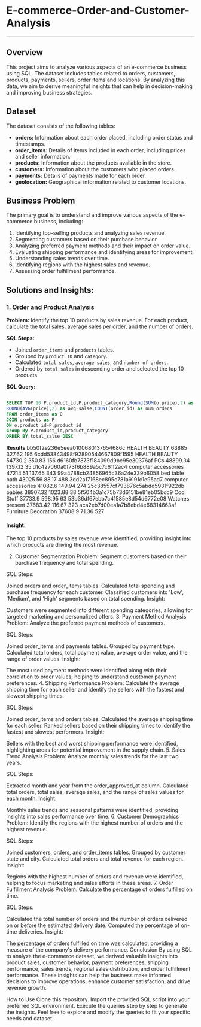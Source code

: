 # E-commerce-Order-and-Customer-Analysis
----------------------------------------------
## Overview
This project aims to analyze various aspects of an e-commerce business using SQL. The dataset includes tables related to orders, customers, products, payments, sellers, order items and locations. By analyzing this data, we aim to derive meaningful insights that can help in decision-making and improving business strategies.

## Dataset
The dataset consists of the following tables:

- **orders:** Information about each order placed, including order status and timestamps.
- **order_items:** Details of items included in each order, including prices and seller information.
- **products:** Information about the products available in the store.
- **customers:** Information about the customers who placed orders.
- **payments:** Details of payments made for each order.
- **geolocation:** Geographical information related to customer locations.

## Business Problem
The primary goal is to understand and improve various aspects of the e-commerce business, including:

1. Identifying top-selling products and analyzing sales revenue.
2. Segmenting customers based on their purchase behavior.
3. Analyzing preferred payment methods and their impact on order value.
4. Evaluating shipping performance and identifying areas for improvement.
5. Understanding sales trends over time.
6. Identifying regions with the highest sales and revenue.
7. Assessing order fulfillment performance.
   
## Solutions and Insights:
### 1. Order and Product Analysis
**Problem:** Identify the top 10 products by sales revenue. For each product, calculate the total sales, average sales per order, and the number of orders.

**SQL Steps:**

- Joined `order_items` and `products` tables.
- Grouped by `product ID` and `category`.
- Calculated `total sales`, `average sales`, and `number of orders`.
- Ordered by `total sales` in descending order and selected the top 10 products.

**SQL Query:**
```sql

SELECT TOP 10 P.product_id,P.product_category,Round(SUM(o.price),2) as total_salse,
ROUND(AVG(price),2) as avg_salse,COUNT(order_id) as num_orders
FROM order_items as O
JOIN products as P
ON o.product_id=P.product_id
Group By P.product_id,product_category
ORDER BY total_salse DESC
```
**Results**
bb50f2e236e5eea0100680137654686c	HEALTH BEAUTY	63885	327.62	195
6cdd53843498f92890544667809f1595	HEALTH BEAUTY	54730.2	350.83	156
d6160fb7873f184099d9bc95e30376af	PCs	48899.34	1397.12	35
d1c427060a0f73f6b889a5c7c61f2ac4	computer accessories	47214.51	137.65	343
99a4788cb24856965c36a24e339b6058	bed table bath	43025.56	88.17	488
3dd2a17168ec895c781a9191c1e95ad7	computer accessories	41082.6	149.94	274
25c38557cf793876c5abdd5931f922db	babies	38907.32	1023.88	38
5f504b3a1c75b73d6151be81eb05bdc9	Cool Stuff	37733.9	598.95	63
53b36df67ebb7c41585e8d54d6772e08	Watches present	37683.42	116.67	323
aca2eb7d00ea1a7b8ebd4e68314663af	Furniture Decoration	37608.9	71.36	527

#### Insight:
The top 10 products by sales revenue were identified, providing insight into which products are driving the most revenue.

2. Customer Segmentation
Problem: Segment customers based on their purchase frequency and total spending.

SQL Steps:

Joined orders and order_items tables.
Calculated total spending and purchase frequency for each customer.
Classified customers into 'Low', 'Medium', and 'High' segments based on total spending.
Insight:

Customers were segmented into different spending categories, allowing for targeted marketing and personalized offers.
3. Payment Method Analysis
Problem: Analyze the preferred payment methods of customers.

SQL Steps:

Joined order_items and payments tables.
Grouped by payment type.
Calculated total orders, total payment value, average order value, and the range of order values.
Insight:

The most used payment methods were identified along with their correlation to order values, helping to understand customer payment preferences.
4. Shipping Performance
Problem: Calculate the average shipping time for each seller and identify the sellers with the fastest and slowest shipping times.

SQL Steps:

Joined order_items and orders tables.
Calculated the average shipping time for each seller.
Ranked sellers based on their shipping times to identify the fastest and slowest performers.
Insight:

Sellers with the best and worst shipping performance were identified, highlighting areas for potential improvement in the supply chain.
5. Sales Trend Analysis
Problem: Analyze monthly sales trends for the last two years.

SQL Steps:

Extracted month and year from the order_approved_at column.
Calculated total orders, total sales, average sales, and the range of sales values for each month.
Insight:

Monthly sales trends and seasonal patterns were identified, providing insights into sales performance over time.
6. Customer Demographics
Problem: Identify the regions with the highest number of orders and the highest revenue.

SQL Steps:

Joined customers, orders, and order_items tables.
Grouped by customer state and city.
Calculated total orders and total revenue for each region.
Insight:

Regions with the highest number of orders and revenue were identified, helping to focus marketing and sales efforts in these areas.
7. Order Fulfillment Analysis
Problem: Calculate the percentage of orders fulfilled on time.

SQL Steps:

Calculated the total number of orders and the number of orders delivered on or before the estimated delivery date.
Computed the percentage of on-time deliveries.
Insight:

The percentage of orders fulfilled on time was calculated, providing a measure of the company's delivery performance.
Conclusion
By using SQL to analyze the e-commerce dataset, we derived valuable insights into product sales, customer behavior, payment preferences, shipping performance, sales trends, regional sales distribution, and order fulfillment performance. These insights can help the business make informed decisions to improve operations, enhance customer satisfaction, and drive revenue growth.

How to Use
Clone this repository.
Import the provided SQL script into your preferred SQL environment.
Execute the queries step by step to generate the insights.
Feel free to explore and modify the queries to fit your specific needs and dataset.
